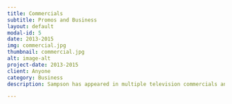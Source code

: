 ```yaml
---
title: Commercials
subtitle: Promos and Business
layout: default
modal-id: 5
date: 2013-2015
img: commercial.jpg
thumbnail: commercial.jpg
alt: image-alt
project-date: 2013-2015
client: Anyone
category: Business
description: Sampson has appeared in multiple television commercials and would be a great get for yours. He's easygoing, can ride indoors and out, and loves the camera.

---
```

